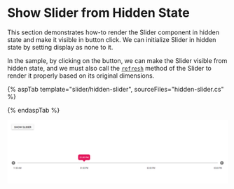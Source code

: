 # Show Slider from Hidden State

This section demonstrates how-to render the Slider component in hidden state and make it visible in button click. We can initialize Slider in hidden state by setting display as none to it.

In the sample, by clicking on the button, we can make the Slider visible from hidden state, and we must also call the [`refresh`](../api/base/component/#refresh) method of the Slider to render it properly based on its original dimensions.

{% aspTab template="slider/hidden-slider", sourceFiles="hidden-slider.cs" %}

{% endaspTab %}

![ASP .NET Core - Slider - Hidden - Slider](../images/hidden-slider.png)